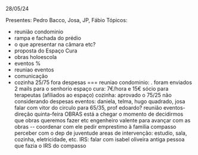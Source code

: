 28/05/24

Presentes: Pedro Bacco, Josa, JP, Fábio
Tópicos:
- reunião condominio
- rampa e fachada do prédio
- o que apresentar na câmara etc?
- proposta do Espaço Cura
- obras holoescola
- eventos %
- reuniao eventos
- comunicação
- cozinha 25/75 fora despesas
===
reuniao condominio:
. foram enviados 2 mails para o senhorio
espaço cura:
7€/hora e 15€ sócio para terapeutas (afiliados ao espaço)
cozinha:
aprovado o 75/25 não considerando despesas
eventos: 
daniela, telma, hugo quadrado, josa
falar com vitor do circulo para 65/35, prof edoardo?
reunião eventos-direção quinta-feira
OBRAS
está a chegar o momento de decidirmos que obras queremos fazer etc
engenheiro valente para avançar com as obras -- coordenar com ele
pedir emprestimo à familia compasso
perceber com o dep de juventude
areas de intervenção: estudio, sala, cozinha, eletricidade, etc. 
IRS: 
falar com isabel oliveira antiga pessoa que fazia o IRS do compasso

